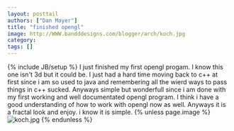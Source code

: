 ```yaml
---
layout: posttail
authors: ["Dan Mayer"]
title: "finished opengl"
image: http://WWW.bandddesigns.com/blogger/arch/koch.jpg
category:
tags: []
---
```

{% include JB/setup %}
I just finished my first opengl progam. I know this one isn't 3d but it could be. I just had a hard time moving back to c++ at first since i am so used to java and remembering all the wierd ways to pass things in c++ sucked. Anyways simple but wonderfull since i am done with my first working and well documentated opengl program. I think i have a good understanding of how to work with opengl now as well. Anyways it is a fractal look and enjoy. i know it is simple.    {% unless page.image %}
![koch.jpg](http://WWW.bandddesigns.com/blogger/arch/koch.jpg)
{% endunless %}